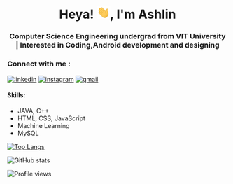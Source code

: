 <h1 align="center">  Heya! <img src="https://raw.githubusercontent.com/kondekarshubham123/kondekarshubham123/master/assets/wave.gif" width="30px">, I'm Ashlin </h1>

<h3 align="center">Computer Science Engineering undergrad from VIT University |  Interested in Coding,Android development and designing</h3>

### Connect with me :

[<img src='https://cdn.jsdelivr.net/npm/simple-icons@3.0.1/icons/linkedin.svg' alt='linkedin' height='40'>](https://www.linkedin.com/in/ashlin-dev-843817108/)
[<img src='https://cdn.jsdelivr.net/npm/simple-icons@3.0.1/icons/instagram.svg' alt='instagram' height='40'>](https://www.instagram.com/ashlin_21_/)
[<img src='https://cdn.jsdelivr.net/npm/simple-icons@3.0.1/icons/gmail.svg' alt='gmail' height='40'>](ashlin.19bce7577@vitap.ac.in) 

#### Skills:

- JAVA, C++
- HTML, CSS, JavaScript
- Machine Learning
- MySQL

[![Top Langs](https://github-readme-stats.vercel.app/api/top-langs/?username=Ashlin21dev)](https://github.com/anuraghazra/github-readme-stats)

![GitHub stats](https://github-readme-stats.vercel.app/api?username=Ashlin21dev&show_icons=true)

![Profile views](https://gpvc.arturio.dev/Ashlin21dev)
<!--
**Ashlin21dev/Ashlin21dev** is a ✨ _special_ ✨ repository because its `README.md` (this file) appears on your GitHub profile.

Here are some ideas to get you started:

- 🔭 I’m currently working on ...
- 🌱 I’m currently learning ...
- 👯 I’m looking to collaborate on ...
- 🤔 I’m looking for help with ...
- 💬 Ask me about ...
- 📫 How to reach me: ...
- 😄 Pronouns: ...
- ⚡ Fun fact: ...
-->
